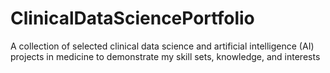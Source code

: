 # ClinicalDataSciencePortfolio
A collection of selected clinical data science and artificial intelligence (AI) projects in medicine to demonstrate my skill sets, knowledge, and interests
